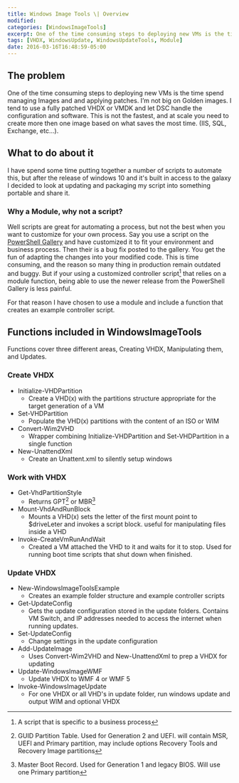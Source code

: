 ```yaml
---
title: Windows Image Tools \| Overview
modified:
categories: [WindowsImageTools]
excerpt: One of the time consuming steps to deploying new VMs is the time spend managing Images and and applying patches. I’m not big on Golden images. I tend to use a fully patched VHDX or VMDK  and let DSC handle the configuration and software. This is not the fastest, and at scale you need to create more then one image based on what saves the most time.  (IIS, SQL, Exchange, etc…).
tags: [VHDX, WindowsUpdate, WindowsUpdateTools, Module]
date: 2016-03-16T16:48:59-05:00
---
```


## The problem

One of the time consuming steps to deploying new VMs is the time spend managing Images and and applying patches. I’m not big on Golden images. I tend to use a fully patched VHDX or VMDK  and let DSC handle the configuration and software. This is not the fastest, and at scale you need to create more then one image based on what saves the most time.  (IIS, SQL, Exchange, etc…).

## What to do about it

I have spend some time putting together a number of scripts to automate this, but after the release of windows 10 and it's built in access to the galaxy I decided to look at updating and packaging my script into something portable and share it.

### Why a Module, why not a script?

Well scripts are great for automating a process, but not the best when you want to customize for your own process. Say you use a script on the [PowerShell Gallery](https://www.powershellgallery.com/) and have customized it to fit your environment and business process. Then their is a bug fix posted to the gallery. You get the fun of adapting the changes into your modified code. This is time consuming, and the reason so many thing in production remain outdated and buggy. But if your using a customized controller script[^ControlerSsript] that relies on a module function, being able to use the newer release from the PowerShell Gallery is less painful.

[^ControlerSsript]: A script that is specific to a business process

For that reason I have chosen to use a module and include a function that creates an example controller script.

## Functions included in WindowsImageTools

Functions cover three different areas, Creating VHDX, Manipulating them, and Updates.

### Create VHDX
   * Initialize-VHDPartition
     * Create a VHD(x) with the partitions structure appropriate for the target generation of a VM
   * Set-VHDPartition
     * Populate the VHD(x) partitions with the content of an ISO or WIM
   * Convert-Wim2VHD
     * Wrapper combining Initialize-VHDPartition and Set-VHDPartition in a single function
   * New-UnattendXml
     * Create an Unattent.xml to silently setup windows

### Work with VHDX
   * Get-VhdPartitionStyle
     * Returns GPT[^GPT] or MBR[^MBR]
   * Mount-VhdAndRunBlock
     * Mounts a VHD(x) sets the letter of the first mount point to $driveLeter and invokes a script block. useful for manipulating  files inside a VHD
   * Invoke-CreateVmRunAndWait
     * Created a VM attached the VHD to it and waits for it to stop. Used for running boot time scripts that shut down when finished.

### Update VHDX
   * New-WindowsImageToolsExample
     * Creates an example folder structure and example controller scripts
   * Get-UpdateConfig
     * Gets the update configuration stored in the update folders. Contains VM Switch, and IP addresses needed to access the internet when running updates.
   * Set-UpdateConfig
     * Change settings in the update configuration
   * Add-UpdateImage
     * Uses Convert-Wim2VHD and New-UnattendXml to prep a VHDX for updating
   * Update-WindowsImageWMF
     * Update VHDX to WMF 4 or WMF 5
   * Invoke-WindowsImageUpdate
     * For one VHDX or all VHD's in update folder, run windows update and output WIM and optional VHDX

[^GPT]: GUID Partition Table. Used for Generation 2 and UEFI. will contain MSR, UEFI and Primary partition, may include options Recovery Tools and Recovery Image partitions

[^MBR]: Master Boot Record. Used for Generation 1 and legacy BIOS. Will use one Primary partition
